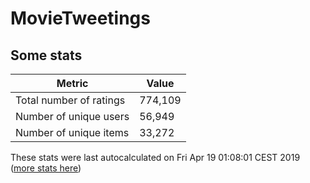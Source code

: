 # MovieTweetings
## Some stats

Metric | Value
--- | ---
Total number of ratings                 | 774,109
Number of unique users                  | 56,949
Number of unique items                  | 33,272
These stats were last autocalculated on Fri Apr 19 01:08:01 CEST 2019  ([more stats here](./stats.md))

